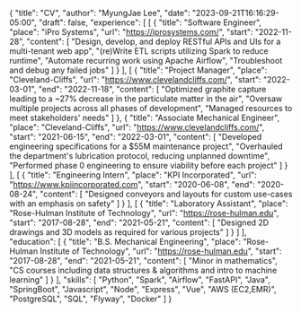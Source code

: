 {
   "title": "CV",
   "author": "MyungJae Lee",
   "date": "2023-09-21T16:16:29-05:00",
   "draft": false,
   "experience": [
      [
         {
            "title": "Software Engineer",
            "place": "iPro Systems",
            "url": "https://iprosystems.com/",
            "start": "2022-11-28",
            "content": [
               "Design, develop, and deploy RESTful APIs and UIs for a multi-tenant web app",
               "(re)Write ETL scripts utilizing Spark to reduce runtime",
               "Automate recurring work using Apache Airflow",
               "Troubleshoot and debug any failed jobs"
            ]
         }
      ],
      [
         {
            "title": "Project Manager",
            "place": "Cleveland-Cliffs",
            "url": "https://www.clevelandcliffs.com/",
            "start": "2022-03-01",
            "end": "2022-11-18",
            "content": [
               "Optimized graphite capture leading to a ~27% decrease in the particulate matter in the air",
               "Oversaw multiple projects across all phases of development",
               "Managed resources to meet stakeholders' needs"
            ]
         },
         {
            "title": "Associate Mechanical Engineer",
            "place": "Cleveland-Cliffs",
            "url": "https://www.clevelandcliffs.com/",
            "start": "2021-06-15",
            "end": "2022-03-01",
            "content": [
               "Developed engineering specifications for a $55M maintenance project",
               "Overhauled the department's lubrication protocol, reducing unplanned downtime",
               "Performed phase 0 engineering to ensure viability before each project"
            ]
         }
      ],
      [
         {
            "title": "Engineering Intern",
            "place": "KPI Incorporated",
            "url": "https://www.kpiincorporated.com",
            "start": "2020-06-08",
            "end": "2020-08-24",
            "content": [
               "Designed conveyors and layouts for custom use-cases with an emphasis on safety"
            ]
         }
      ],
      [
         {
            "title": "Laboratory Assistant",
            "place": "Rose-Hulman Institute of Technology",
            "url": "https://rose-hulman.edu",
            "start": "2017-08-28",
            "end": "2021-05-21",
            "content": [
               "Designed 2D drawings and 3D models as required for various projects"
            ]
         }
      ]
   ],
   "education": [
      {
         "title": "B.S. Mechanical Engineering",
         "place": "Rose-Hulman Institute of Technology",
         "url": "https://rose-hulman.edu",
         "start": "2017-08-28",
         "end": "2021-05-21",
         "content": [
            "Minor in mathematics",
            "CS courses including data structures & algorithms and intro to machine learning"
         ]
      }
   ],
   "skills": [
      "Python",
      "Spark",
      "Airflow",
      "FastAPI",
      "Java",
      "SpringBoot",
      "Javascript",
      "Node",
      "Express",
      "Vue",
      "AWS (EC2,EMR)",
      "PostgreSQL",
      "SQL",
      "Flyway",
      "Docker"
   ]
}